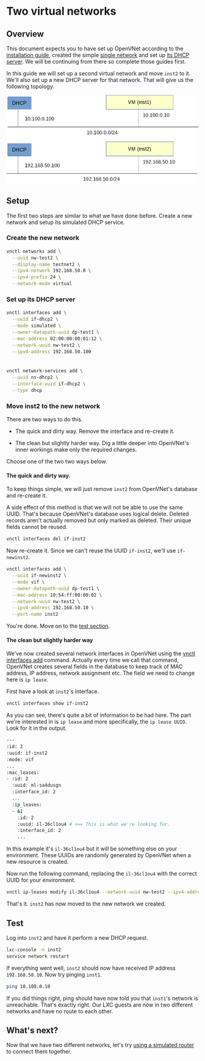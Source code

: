 # Two virtual networks

## Overview

This document expects you to have set up OpenVNet according to the [installation guide](../installation), created the simple [single network](single-network) and set up [its DHCP server](single-network-dhcp). We will be continuing from there so complete those guides first.

In this guide we will set up a second virtual network and move `inst2` to it. We'll also set up a new DHCP server for that network. That will give us the following topology.

![Two networks](img/two-networks.png)

## Setup

The first two steps are similar to what we have done before. Create a new network and setup its simulated DHCP service.

### Create the new network

```bash
vnctl networks add \
  --uuid nw-test2 \
  --display-name testnet2 \
  --ipv4-network 192.168.50.0 \
  --ipv4-prefix 24 \
  --network-mode virtual
```

### Set up its DHCP server

```bash
vnctl interfaces add \
  --uuid if-dhcp2 \
  --mode simulated \
  --owner-datapath-uuid dp-test1 \
  --mac-address 02:00:00:00:01:12 \
  --network-uuid nw-test2 \
  --ipv4-address 192.168.50.100


vnctl network-services add \
  --uuid ns-dhcp2 \
  --interface-uuid if-dhcp2 \
  --type dhcp
```

### Move inst2 to the new network

There are two ways to do this.

* The quick and dirty way. Remove the interface and re-create it.

* The clean but slightly harder way. Dig a little deeper into OpenVNet's inner workings make only the required changes.

Choose one of the two two ways below.

#### The quick and dirty way.

To keep things simple, we will just remove `inst2` from OpenVNet's database and re-create it.

A side effect of this method is that we will not be able to use the same UUID. That's because OpenVNet's database uses logical delete. Deleted records aren't actually removed but only marked as deleted. Their unique fields cannot be reused.

```bash
vnctl interfaces del if-inst2
```

Now re-create it. Since we can't reuse the UUID `if-inst2`, we'll use `if-newinst2`.

```bash
vnctl interfaces add \
  --uuid if-newinst2 \
  --mode vif \
  --owner-datapath-uuid dp-test1 \
  --mac-address 10:54:ff:00:00:02 \
  --network-uuid nw-test2 \
  --ipv4-address 192.168.50.10 \
  --port-name inst2
```

You're done. Move on to the [test section](#test).

#### The clean but slightly harder way

We've now created several network interfaces in OpenVNet using the [vnctl interfaces add](../vnctl/interfaces) command. Actually every time we call that command, OpenVNet creates several fields in the database  to keep track of MAC address, IP address, network assignment etc. The field we need to change here is `ip lease`.

First have a look at `inst2`'s interface.

```bash
vnctl interfaces show if-inst2
```

As you can see, there's quite a bit of information to be had here. The part we're interested in is `ip lease` and more specifically, the `ip lease UUID`. Look for it in the output.

```bash
---
:id: 2
:uuid: if-inst2
:mode: vif
...
:mac_leases:
- :id: 2
  :uuid: ml-sa4dusgn
  :interface_id: 2
  ...
  :ip_leases:
  - &1
    :id: 2
    :uuid: il-36cl1ou4 # <== This is what we're looking for.
    :interface_id: 2
    ...
```

In this example it's `il-36cl1ou4` but it will be something else on your environment. These UUIDs are randomly generated by OpenVNet when a new resource is created.

Now run the following command, replacing the `il-36cl1ou4` with the correct UUID for your environment.

```bash
vnctl ip-leases modify il-36cl1ou4 --network-uuid nw-test2 --ipv4-address 192.168.50.10
```

That's it. `inst2` has now moved to the new network we created.

## Test

Log into `inst2` and have it perform a new DHCP request.

```bash
lxc-console -n inst2
service network restart
```

If everything went well, `inst2` should now have received IP address `192.168.50.10`. Now try pinging `inst1`.

```bash
ping 10.100.0.10
```

If you did things right, ping should have now told you that `inst1`'s network is unreachable. That's exactly right. Our LXC guests are now in two different networks and have no route to each other.

## What's next?

Now that we have two different networks, let's try [using a simulated router](two-networks-router) to connect them together.
